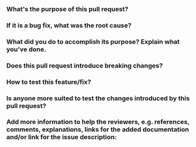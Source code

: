 <!---
Thank you for contributing, please fill these checks and give more information about the changes you're introducing.
Many of these questions are optional, but please keep in mind that a better description leads to a better review.
For questions that don't apply to your changes, just delete its section.

Please check if the pull request fulfills these requirements:
1. The commit messages follow our [guidelines](https://3778.atlassian.net/wiki/spaces/ENG/pages/252543089/How+We+Use+GitHub);
2. Tests for the changes have been added/performed;
3. Docs have been added/updated.

If you need the help of any person or team to apply these changes, please `@` them in the end of the description and mark them as reviewers.

This comment section won't be displayed on the PR description. If you wish to remove it from the description source feel free to delete it.
--->
### What's the purpose of this pull request?


### If it is a bug fix, what was the root cause?


### What did you do to accomplish its purpose? Explain what you've done.


### Does this pull request introduce breaking changes?


### How to test this feature/fix?


### Is anyone more suited to test the changes introduced by this pull request?


### Add more information to help the reviewers, e.g. references, comments, explanations, links for the added documentation and/or link for the issue description:
